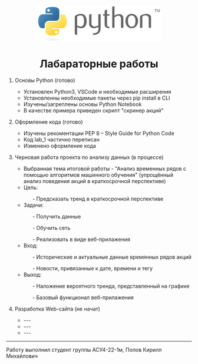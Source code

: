 <p align="center"> <img src="./.logo/Python_logo.png" height="100"/>
<h1 align="center">Лабараторные работы</h1>

1) Основы Python (готово)
      <ul>
       <li>Установлен Python3, VSCode и необходимые расширения</li>
       <li>Установленны необходимые пакеты через pip install в CLI</li>
       <li>Изучены/загреплены основы Python Notebook</li>
       <li>В качестве примера приведен скрипт "скринер акций"</li>
      </ul>

2) Оформление кода (готово)
      <ul>
       <li>Изучены рекоментации PEP 8 – Style Guide for Python Code</li>
       <li>Код lab_1 частично переписан</li>
       <li>Изменено оформление кода</li>
      </ul>

3) Черновая работа проекта по анализу данных (в процессе)
      <ul>
       <li>Выбранная тема итоговой работы - "Анализ временных рядов с помощью алгоритмов машинного обучения" (упрощённый анализ поведения акций в краткосрочной перспективе) </li>
       <li>Цель:</li>
            <ol>- Предсказать тренд в краткосрочной перспективе</ol>
       <li>Задачи:</li>
             <ol>- Получить данные</ol>
             <ol>- Обучить сеть</ol>
             <ol>- Реализовать в виде веб-прилажения</ol>
       <li>Вход:</li>
             <ol>- Исторические и актуальные данные времянных рядов акций</ol>
             <ol>- Новости, привязанные к дате, времени и тегу</ol>
       <li>Выход:</li>
             <ol>- Наложение вероятного тренда, представленный на графике</ol>
             <ol>- Базовый функционал веб-прилажения</ol>
      </ul>
      
4) Разработка Web-сайта (не начат)
      <ul>
       <li>---</li>
       <li>---</li>
       <li>---</li>
      </ul>
---
Работу выполнил студент группы АСУ4-22-1м, Попов Кирилл Михайлович
